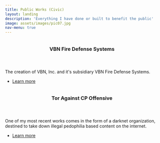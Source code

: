 ```yaml
---
title: Public Works (Civic)
layout: landing
description: 'Everything I have done or built to benefit the public'
image: assets/images/pic07.jpg
nav-menu: true
---
```


<!-- Main -->
<div id="main">

<!-- One -->
<!--<section id="one">
	<div class="inner">
		<header class="major">
			<h2>VBN Fire Defense Systems</h2>
		</header>
		<p></p>
	</div>
</section>
-->
<!-- Two -->
<section id="two" class="spotlights">
	<section>
		<a href="vbnfds.html" class="image">
			<img src="{% link /assets/images/vbnfds.jpg %}" alt="" data-position="center center" />
		</a>
		<div class="content">
			<div class="inner">
				<header class="major">
					<h3>VBN Fire Defense Systems</h3>
				</header>
				<p>The creation of VBN, Inc. and it's subsidiary VBN Fire Defense Systems.</p>
				<ul class="actions">
					<li><a href="vbnfds.html" class="button">Learn more</a></li>
				</ul>
			</div>
		</div>
	</section>
	<section>
		<a href="tacpo.html" class="image">
			<img src="{% link assets/images/tacpologo.png %}" alt="" data-position="top center" />
		</a>
		<div class="content">
			<div class="inner">
				<header class="major">
					<h3>Tor Against CP Offensive</h3>
				</header>
				<p>One of my most recent works comes in the form of a darknet organization, destined to take down illegal pedophilia based content on the internet.</p>
				<ul class="actions">
					<li><a href="tacpo.html" class="button">Learn more</a></li>
				</ul>
			</div>
		</div>
	</section>
	<!--<section>
		<a href="generic.html" class="image">
			<img src="{% link assets/images/pic10.jpg %}" alt="" data-position="25% 25%" />
		</a>
		<div class="content">
			<div class="inner">
				<header class="major">
					<h3>Sed nunc ligula</h3>
				</header>
				<p>Nullam et orci eu lorem consequat tincidunt vivamus et sagittis magna sed nunc rhoncus condimentum sem. In efficitur ligula tate urna. Maecenas massa sed magna lacinia magna pellentesque lorem ipsum dolor. Nullam et orci eu lorem consequat tincidunt. Vivamus et sagittis tempus.</p>
				<ul class="actions">
					<li><a href="generic.html" class="button">Learn more</a></li>
				</ul>
			</div>
		</div>
	</section>-->
</section>

<!-- Three -->
<!--
<section id="three">
	<div class="inner">
		<header class="major">
			<h2>Massa libero</h2>
		</header>
		<p>Nullam et orci eu lorem consequat tincidunt vivamus et sagittis libero. Mauris aliquet magna magna sed nunc rhoncus pharetra. Pellentesque condimentum sem. In efficitur ligula tate urna. Maecenas laoreet massa vel lacinia pellentesque lorem ipsum dolor. Nullam et orci eu lorem consequat tincidunt. Vivamus et sagittis libero. Mauris aliquet magna magna sed nunc rhoncus amet pharetra et feugiat tempus.</p>
		<ul class="actions">
			<li><a href="generic.html" class="button next">Get Started</a></li>
		</ul>
	</div>
</section>
-->
</div>
